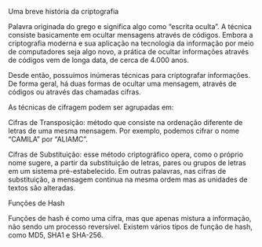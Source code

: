 
Uma breve história da criptografia

Palavra originada do grego e significa algo como “escrita oculta”. 
A técnica consiste basicamente em ocultar mensagens através de códigos.
Embora a criptografia moderna e sua aplicação na tecnologia da informação 
por meio de computadores seja algo novo, a prática de ocultar informações 
através de códigos vem de longa data, de cerca de 4.000 anos.

Desde então, possuímos inúmeras técnicas para criptografar informações. 
De forma geral, há duas formas de ocultar uma mensagem, através de códigos 
ou através das chamadas cifras.

As técnicas de cifragem podem ser agrupadas em:

Cifras de Transposição: método que consiste na ordenação diferente de letras 
de uma mesma mensagem. Por exemplo, podemos cifrar o nome “CAMILA” por “ALIAMC”.

Cifras de Substituição: esse método criptográfico opera, como o próprio nome sugere, 
a partir da substituição de letras, pares ou grupos de letras em um sistema pré-estabelecido. 
Em outras palavras, nas cifras de substituição, a mensagem continua na mesma ordem mas 
as unidades de textos são alteradas. 


Funções de Hash

Funções de hash é como uma cifra, mas que apenas mistura a informação, não sendo um 
processo reversível.
Existem vários tipos de função de hash, como MD5, SHA1 e SHA-256.
